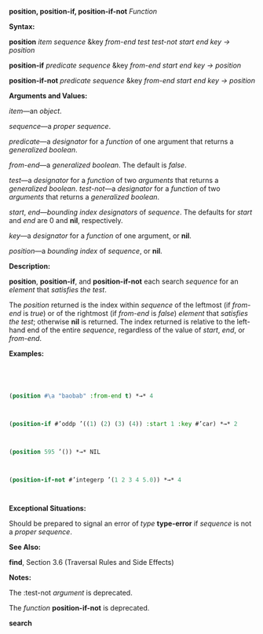 **position, position-if, position-if-not** *Function* 



**Syntax:** 



**position** *item sequence* &key *from-end test test-not start end key → position* 



**position-if** *predicate sequence* &key *from-end start end key → position* 



**position-if-not** *predicate sequence* &key *from-end start end key → position* 



**Arguments and Values:** 



*item*—an *object*. 



*sequence*—a *proper sequence*. 



*predicate*—a *designator* for a *function* of one argument that returns a *generalized boolean*. 



 



 



*from-end*—a *generalized boolean*. The default is *false*. 



*test*—a *designator* for a *function* of two *arguments* that returns a *generalized boolean*. *test-not*—a *designator* for a *function* of two *arguments* that returns a *generalized boolean*. 



*start*, *end*—*bounding index designators* of *sequence*. The defaults for *start* and *end* are 0 and **nil**, respectively. 



*key*—a *designator* for a *function* of one argument, or **nil**. 



*position*—a *bounding index* of *sequence*, or **nil**. 



**Description:** 



**position**, **position-if**, and **position-if-not** each search *sequence* for an *element* that *satisfies the test*. 



The *position* returned is the index within *sequence* of the leftmost (if *from-end* is *true*) or of the rightmost (if *from-end* is *false*) *element* that *satisfies the test*; otherwise **nil** is returned. The index returned is relative to the left-hand end of the entire *sequence*, regardless of the value of *start*, *end*, or *from-end*. 



**Examples:**
```lisp
 



(position #\a "baobab" :from-end t) *→* 4 



(position-if #’oddp ’((1) (2) (3) (4)) :start 1 :key #’car) *→* 2 



(position 595 ’()) *→* NIL 



(position-if-not #’integerp ’(1 2 3 4 5.0)) *→* 4 




```
**Exceptional Situations:** 



Should be prepared to signal an error of *type* **type-error** if *sequence* is not a *proper sequence*. 



**See Also:** 



**find**, Section 3.6 (Traversal Rules and Side Effects) 



**Notes:** 



The :test-not *argument* is deprecated. 



The *function* **position-if-not** is deprecated. 







 



 



**search** 



